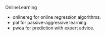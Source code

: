 OnlineLearning
- onlinereg for online regression algorithms.
- pal for passive-aggressive learning.
- pwea for prediction with expert advice.
